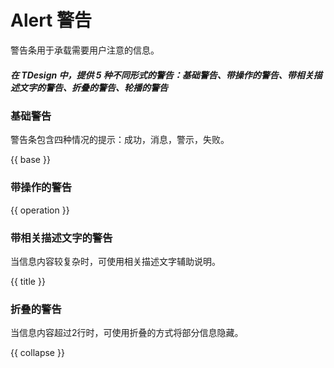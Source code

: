 # Alert 警告

警告条用于承载需要用户注意的信息。

##### 在 TDesign 中，提供 5 种不同形式的警告：基础警告、带操作的警告、带相关描述文字的警告、折叠的警告、轮播的警告

### 基础警告

警告条包含四种情况的提示：成功，消息，警示，失败。

{{ base }}

### 带操作的警告

{{ operation }}

### 带相关描述文字的警告

当信息内容较复杂时，可使用相关描述文字辅助说明。

{{ title }}

### 折叠的警告

当信息内容超过2行时，可使用折叠的方式将部分信息隐藏。

{{ collapse }}

